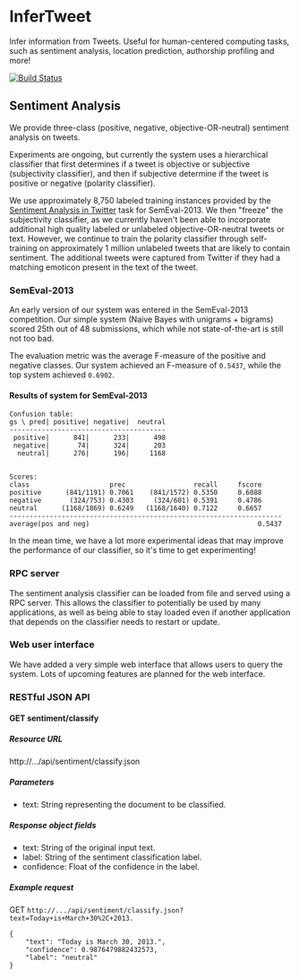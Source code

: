 InferTweet
==========

Infer information from Tweets. Useful for human-centered computing
tasks, such as sentiment analysis, location prediction, authorship
profiling and more!

[![Build Status](https://travis-ci.org/bwbaugh/infertweet.png?branch=master)](https://travis-ci.org/bwbaugh/infertweet)

Sentiment Analysis
------------------

We provide three-class (positive, negative, objective-OR-neutral)
sentiment analysis on tweets.

Experiments are ongoing, but currently the system uses a hierarchical
classifier that first determines if a tweet is objective or subjective
(subjectivity classifier), and then if subjective determine if the tweet
is positive or negative (polarity classifier).

We use approximately 8,750 labeled training instances provided by the
[Sentiment Analysis in Twitter](http://www.cs.york.ac.uk/semeval-2013/task2/)
task for SemEval-2013. We then "freeze" the subjectivity classifier, as
we currently haven't been able to incorporate additional high quality
labeled or unlabeled objective-OR-neutral tweets or text. However, we
continue to train the polarity classifier through self-training on
approximately 1 million unlabeled tweets that are likely to contain
sentiment. The additional tweets were captured from Twitter if they had
a matching emoticon present in the text of the tweet.

### SemEval-2013

An early version of our system was entered in the SemEval-2013
competition. Our simple system (Naive Bayes with unigrams + bigrams)
scored 25th out of 48 submissions, which while not state-of-the-art is
still not too bad.

The evaluation metric was the average F-measure of the positive and
negative classes. Our system achieved an F-measure of `0.5437`, while
the top system achieved `0.6902`.

#### Results of system for SemEval-2013

    Confusion table:
    gs \ pred| positive| negative|  neutral
    ---------------------------------------
     positive|      841|      233|      498
     negative|       74|      324|      203
      neutral|      276|      196|     1168


    Scores:
    class                    prec                 recall     fscore
    positive      (841/1191) 0.7061    (841/1572) 0.5350     0.6088
    negative       (324/753) 0.4303     (324/601) 0.5391     0.4786
    neutral      (1168/1869) 0.6249   (1168/1640) 0.7122     0.6657
    --------------------------------------------------------------------
    average(pos and neg)                                          0.5437

In the mean time, we have a lot more experimental ideas that may improve
the performance of our classifier, so it's time to get experimenting!

### RPC server

The sentiment analysis classifier can be loaded from file and served
using a RPC server. This allows the classifier to potentially be used by
many applications, as well as being able to stay loaded even if another
application that depends on the classifier needs to restart or update.

### Web user interface

We have added a very simple web interface that allows users to query the
system. Lots of upcoming features are planned for the web interface.

### RESTful JSON API

#### GET sentiment/classify

##### Resource URL

http://.../api/sentiment/classify.json

##### Parameters

- text: String representing the document to be classified.

##### Response object fields

- text: String of the original input text.
- label: String of the sentiment classification label.
- confidence: Float of the confidence in the label.

##### Example request

GET `http://.../api/sentiment/classify.json?text=Today+is+March+30%2C+2013.`

    {
        "text": "Today is March 30, 2013.",
        "confidence": 0.9876479882432573,
        "label": "neutral"
    }
